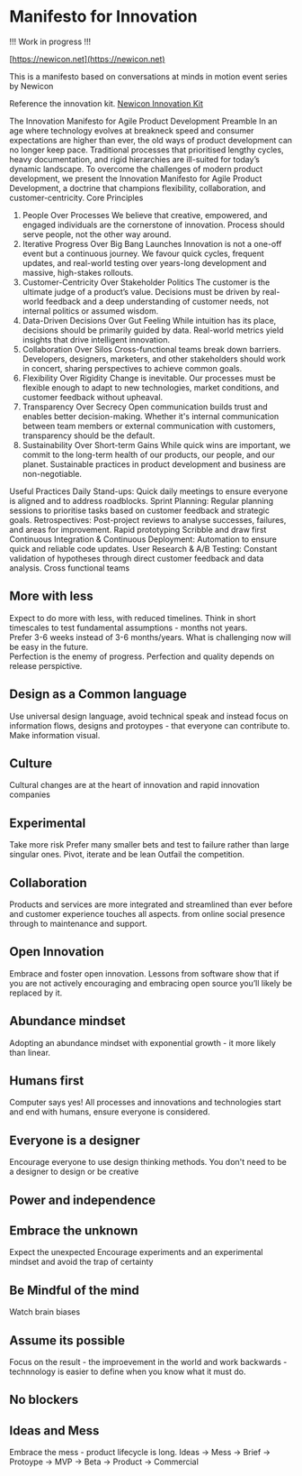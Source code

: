 
# Manifesto for Innovation

!!! Work in progress !!!

[https://newicon.net](https://newicon.net)

This is a manifesto based on conversations at minds in motion event series by Newicon

Reference the innovation kit.
[Newicon Innovation Kit](https://newicon.net/innovation-kit)

The Innovation Manifesto for Agile Product Development
Preamble
In an age where technology evolves at breakneck speed and consumer expectations are higher than ever, the old ways of product development can no longer keep pace. Traditional processes that prioritised lengthy cycles, heavy documentation, and rigid hierarchies are ill-suited for today’s dynamic landscape.
To overcome the challenges of modern product development, we present the Innovation Manifesto for Agile Product Development, a doctrine that champions flexibility, collaboration, and customer-centricity.
Core Principles
1. People Over Processes
We believe that creative, empowered, and engaged individuals are the cornerstone of innovation. Process should serve people, not the other way around.
2. Iterative Progress Over Big Bang Launches
Innovation is not a one-off event but a continuous journey. We favour quick cycles, frequent updates, and real-world testing over years-long development and massive, high-stakes rollouts.
3. Customer-Centricity Over Stakeholder Politics
The customer is the ultimate judge of a product’s value. Decisions must be driven by real-world feedback and a deep understanding of customer needs, not internal politics or assumed wisdom.
4. Data-Driven Decisions Over Gut Feeling
While intuition has its place, decisions should be primarily guided by data. Real-world metrics yield insights that drive intelligent innovation.
5. Collaboration Over Silos
Cross-functional teams break down barriers. Developers, designers, marketers, and other stakeholders should work in concert, sharing perspectives to achieve common goals.
6. Flexibility Over Rigidity
Change is inevitable. Our processes must be flexible enough to adapt to new technologies, market conditions, and customer feedback without upheaval.
7. Transparency Over Secrecy
Open communication builds trust and enables better decision-making. Whether it's internal communication between team members or external communication with customers, transparency should be the default.
8. Sustainability Over Short-term Gains
While quick wins are important, we commit to the long-term health of our products, our people, and our planet. Sustainable practices in product development and business are non-negotiable.

Useful Practices
Daily Stand-ups: Quick daily meetings to ensure everyone is aligned and to address roadblocks.
Sprint Planning: Regular planning sessions to prioritise tasks based on customer feedback and strategic goals.
Retrospectives: Post-project reviews to analyse successes, failures, and areas for improvement.
Rapid prototyping
Scribble and draw first
Continuous Integration & Continuous Deployment: Automation to ensure quick and reliable code updates.
User Research & A/B Testing: Constant validation of hypotheses through direct customer feedback and data analysis.
Cross functional teams



## More with less
Expect to do more with less, with reduced timelines. Think in short timescales to test fundamental assumptions - months not years.  
Prefer 3-6  weeks instead of 3-6 months/years. What is challenging now will be easy in the future.  
Perfection is the enemy of progress.  Perfection and quality depends on release perspictive.

## Design as a Common language
Use universal design language, avoid technical speak and instead focus on information flows, designs and protoypes - that everyone can contribute to.
Make information visual.

## Culture
Cultural changes are at the heart of innovation and rapid innovation companies

## Experimental
Take more risk
Prefer many smaller bets and test to failure rather than large singular ones. Pivot, iterate and be lean
Outfail the competition.

## Collaboration
Products and services are more integrated and streamlined than ever before and customer experience touches all aspects.  from online social presence through to maintenance and support.

## Open Innovation
Embrace and foster open innovation. Lessons from software show that if you are not actively encouraging and embracing open source you’ll likely be replaced by it.

## Abundance mindset
Adopting an abundance mindset with exponential growth - it more likely than linear.

## Humans first
Computer says yes!  All processes and innovations and technologies start and end with humans, ensure everyone is considered.

## Everyone is a designer
Encourage everyone to use design thinking methods. You don't need to be a designer to design or be creative

## Power and independence
## Embrace the unknown
Expect the unexpected Encourage experiments and an experimental mindset and avoid the trap of certainty

## Be Mindful of the mind
Watch brain biases

## Assume its possible
Focus on the result - the improevement in the world and work backwards - technnology is easier to define when you know what it must do.

## No blockers

## Ideas and Mess
Embrace the mess - product lifecycle is long.  Ideas -> Mess -> Brief -> Protoype -> MVP -> Beta -> Product -> Commercial
